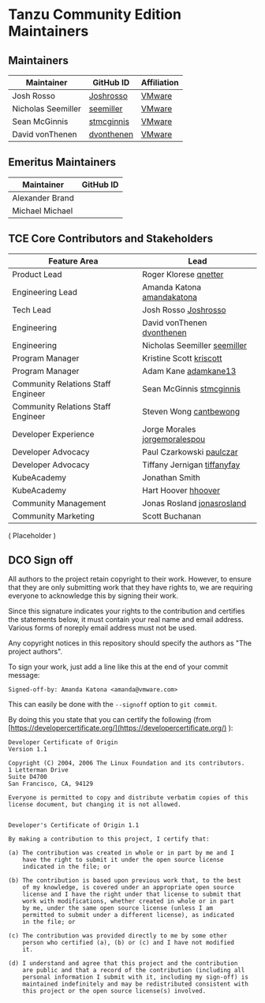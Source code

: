# Tanzu Community Edition Maintainers

## Maintainers
| Maintainer | GitHub ID | Affiliation |
|------------|-----------|-------------|
|Josh Rosso | [Joshrosso](https://github.com/joshrosso) | [VMware](https://www.github.com/vmware/) |
|Nicholas Seemiller | [seemiller](https://github.com/seemiller) | [VMware](https://www.github.com/vmware/) |
|Sean McGinnis | [stmcginnis](https://github.com/stmcginnis) | [VMware](https://www.github.com/vmware/) |
|David vonThenen | [dvonthenen](https://github.com/dvonthenen) | [VMware](https://www.github.com/vmware/) |

## Emeritus Maintainers
| Maintainer | GitHub ID |
|------------|-----------|
| Alexander Brand | 
| Michael Michael |

## TCE Core Contributors and Stakeholders
| Feature Area | Lead |
|--------------|------|
| Product Lead | Roger Klorese [qnetter](https://github.com/qnetter) |
|Engineering Lead | Amanda Katona [amandakatona](https://github.com/amandakatona) |
|Tech Lead | Josh Rosso [Joshrosso](https://github.com/joshrosso) |
| Engineering | David vonThenen  [dvonthenen](https://github.com/dvonthenen) |
| Engineering | Nicholas Seemiller [seemiller](https://github.com/seemiller) |
| Program Manager | Kristine Scott [kriscott](https://github.com/kriscott) |
| Program Manager | Adam Kane [adamkane13](https://github.com/adamkane13) |
| Community Relations Staff Engineer | Sean McGinnis [stmcginnis](https://github.com/stmcginnis) |
| Community Relations Staff Engineer | Steven Wong [cantbewong](https://github.com/cantbewong)|
| Developer Experience | Jorge Morales [jorgemoralespou](https://github.com/jorgemoralespou) |
| Developer Advocacy | Paul Czarkowski [paulczar](https://github.com/paulczar) |
| Developer Advocacy | Tiffany Jernigan [tiffanyfay](https://github.com/tiffanyfay) |
| KubeAcademy | Jonathan Smith |
| KubeAcademy | Hart Hoover [hhoover](https://github.com/hhoover) |
| Community Management | Jonas Rosland [jonasrosland](https://github.com/jonasrosland) |
| Community Marketing | Scott Buchanan |


( Placeholder )

## DCO Sign off

All authors to the project retain copyright to their work. However, to ensure
that they are only submitting work that they have rights to, we are requiring
everyone to acknowledge this by signing their work.

Since this signature indicates your rights to the contribution and
certifies the statements below, it must contain your real name and
email address. Various forms of noreply email address must not be used.

Any copyright notices in this repository should specify the authors as "The
project authors".

To sign your work, just add a line like this at the end of your commit message:

```
Signed-off-by: Amanda Katona <amanda@vmware.com>
```

This can easily be done with the `--signoff` option to `git commit`.

By doing this you state that you can certify the following (from [https://developercertificate.org/](https://developercertificate.org/) ):

```
Developer Certificate of Origin
Version 1.1

Copyright (C) 2004, 2006 The Linux Foundation and its contributors.
1 Letterman Drive
Suite D4700
San Francisco, CA, 94129

Everyone is permitted to copy and distribute verbatim copies of this
license document, but changing it is not allowed.


Developer's Certificate of Origin 1.1

By making a contribution to this project, I certify that:

(a) The contribution was created in whole or in part by me and I
    have the right to submit it under the open source license
    indicated in the file; or

(b) The contribution is based upon previous work that, to the best
    of my knowledge, is covered under an appropriate open source
    license and I have the right under that license to submit that
    work with modifications, whether created in whole or in part
    by me, under the same open source license (unless I am
    permitted to submit under a different license), as indicated
    in the file; or

(c) The contribution was provided directly to me by some other
    person who certified (a), (b) or (c) and I have not modified
    it.

(d) I understand and agree that this project and the contribution
    are public and that a record of the contribution (including all
    personal information I submit with it, including my sign-off) is
    maintained indefinitely and may be redistributed consistent with
    this project or the open source license(s) involved.
```
